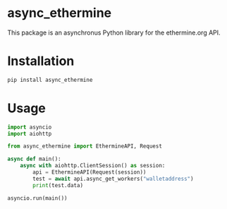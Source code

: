 # async_ethermine

This package is an asynchronus Python library for the ethermine.org API.

# Installation

```python
pip install async_ethermine
```

# Usage
```python
import asyncio
import aiohttp

from async_ethermine import EthermineAPI, Request

async def main():
    async with aiohttp.ClientSession() as session:
        api = EthermineAPI(Request(session))
        test = await api.async_get_workers("walletaddress")
        print(test.data)

asyncio.run(main())
```
